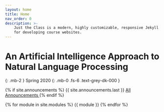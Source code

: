 ```yaml
---
layout: home
title: Home
nav_order: 0
description: >-
    Just the Class is a modern, highly customizable, responsive Jekyll theme
    for developing course websites.
---
```


# An Artificial Intelligence Approach to Natural Language Processing
{: .mb-2 }
Spring 2020
{: .mb-0 .fs-6 .text-grey-dk-000 }

{% if site.announcements %}
{{ site.announcements.last }}
<a href="{{ site.baseurl }}/announcements" class="btn btn-outline fs-3">
  All Announcements
</a>
{% endif %}

{% for module in site.modules %}
{{ module }}
{% endfor %}


